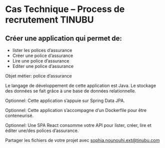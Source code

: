 # Cas Technique – Process de recrutement TINUBU

## Créer une application qui permet de:

* lister les polices d’assurance
* Créer une police d’assurance
* Lire une police d’assurance
* Editer une police d’assurance

Objet métier: police d’assurance

Le langage de développement de cette application est Java.
Le stockage des données se fait grâce à une base de données relationnelle.

Optionnel: Cette application s’appuie sur Spring Data JPA.

Optionnel: Cette application s’accompagne d’un Dockerfile pour être conteneurisé.

Optionnel: Une SPA React consomme votre API pour lister, créer, lire et éditer une/des polices
d’assurance.

Partager les fichiers de votre projet avec sophia.nounouhi.ext@tinubu.com